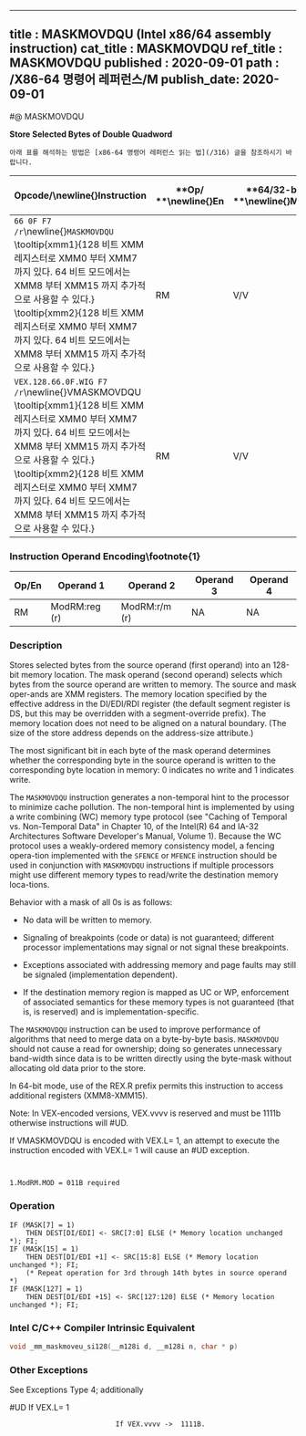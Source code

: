 ----------------------------
title : MASKMOVDQU (Intel x86/64 assembly instruction)
cat_title : MASKMOVDQU
ref_title : MASKMOVDQU
published : 2020-09-01
path : /X86-64 명령어 레퍼런스/M
publish_date: 2020-09-01
----------------------------


#@ MASKMOVDQU

**Store Selected Bytes of Double Quadword**

```lec-info
아래 표를 해석하는 방법은 [x86-64 명령어 레퍼런스 읽는 법](/316) 글을 참조하시기 바랍니다.
```

|**Opcode/**\newline{}**Instruction**|**Op/ **\newline{}**En**|**64/32-bit **\newline{}**Mode**|**CPUID **\newline{}**Feature **\newline{}**Flag**|**Description**|
|------------------------------------|------------------------|--------------------------------|--------------------------------------------------|---------------|
|`66 0F F7 /r`\newline{}`MASKMOVDQU` \tooltip{xmm1}{128 비트 XMM 레지스터로 XMM0 부터 XMM7 까지 있다. 64 비트 모드에서는 XMM8 부터 XMM15 까지 추가적으로 사용할 수 있다.} \tooltip{xmm2}{128 비트 XMM 레지스터로 XMM0 부터 XMM7 까지 있다. 64 비트 모드에서는 XMM8 부터 XMM15 까지 추가적으로 사용할 수 있다.} |RM|V/V|SSE2|Selectively write bytes from xmm1 to memory location using the byte mask in xmm2. The default memory location is specified by DS:DI/EDI/RDI.|
|`VEX.128.66.0F.WIG F7 /r`\newline{}VMASKMOVDQU \tooltip{xmm1}{128 비트 XMM 레지스터로 XMM0 부터 XMM7 까지 있다. 64 비트 모드에서는 XMM8 부터 XMM15 까지 추가적으로 사용할 수 있다.} \tooltip{xmm2}{128 비트 XMM 레지스터로 XMM0 부터 XMM7 까지 있다. 64 비트 모드에서는 XMM8 부터 XMM15 까지 추가적으로 사용할 수 있다.} |RM|V/V|AVX|Selectively write bytes from xmm1 to memory location using the byte mask in xmm2. The default memory location is specified by DS:DI/EDI/RDI.|
### Instruction Operand Encoding\footnote{1}


|Op/En|Operand 1|Operand 2|Operand 3|Operand 4|
|-----|---------|---------|---------|---------|
|RM|ModRM:reg (r)|ModRM:r/m (r)|NA|NA|
### Description


Stores selected bytes from the source operand (first operand) into an 128-bit memory location. The mask operand (second operand) selects which bytes from the source operand are written to memory. The source and mask oper-ands are XMM registers. The memory location specified by the effective address in the DI/EDI/RDI register (the default segment register is DS, but this may be overridden with a segment-override prefix). The memory location does not need to be aligned on a natural boundary. (The size of the store address depends on the address-size attribute.)

The most significant bit in each byte of the mask operand determines whether the corresponding byte in the source operand is written to the corresponding byte location in memory: 0 indicates no write and 1 indicates write. 

The `MASKMOVDQU` instruction generates a non-temporal hint to the processor to minimize cache pollution. The non-temporal hint is implemented by using a write combining (WC) memory type protocol (see "Caching of Temporal vs. Non-Temporal Data" in Chapter 10, of the Intel(R) 64 and IA-32 Architectures Software Developer's Manual, Volume 1). Because the WC protocol uses a weakly-ordered memory consistency model, a fencing opera-tion implemented with the `SFENCE` or `MFENCE` instruction should be used in conjunction with `MASKMOVDQU` instructions if multiple processors might use different memory types to read/write the destination memory loca-tions.

Behavior with a mask of all 0s is as follows:

*  No data will be written to memory. 

*  Signaling of breakpoints (code or data) is not guaranteed; different processor implementations may signal or not signal these breakpoints.

*  Exceptions associated with addressing memory and page faults may still be signaled (implementation dependent).

*  If the destination memory region is mapped as UC or WP, enforcement of associated semantics for these memory types is not guaranteed (that is, is reserved) and is implementation-specific. 

The `MASKMOVDQU` instruction can be used to improve performance of algorithms that need to merge data on a byte-by-byte basis. `MASKMOVDQU` should not cause a read for ownership; doing so generates unnecessary band-width since data is to be written directly using the byte-mask without allocating old data prior to the store. 

In 64-bit mode, use of the REX.R prefix permits this instruction to access additional registers (XMM8-XMM15).

Note: In VEX-encoded versions, VEX.vvvv is reserved and must be 1111b otherwise instructions will #UD.

If VMASKMOVDQU is encoded with VEX.L= 1, an attempt to execute the instruction encoded with VEX.L= 1 will cause an #UD exception.

```sidenote


1.ModRM.MOD = 011B required
```
### Operation

```info-verb
IF (MASK[7] = 1)
    THEN DEST[DI/EDI] <- SRC[7:0] ELSE (* Memory location unchanged *); FI;
IF (MASK[15] = 1) 
    THEN DEST[DI/EDI +1] <- SRC[15:8] ELSE (* Memory location unchanged *); FI;
    (* Repeat operation for 3rd through 14th bytes in source operand *)
IF (MASK[127] = 1) 
    THEN DEST[DI/EDI +15] <- SRC[127:120] ELSE (* Memory location unchanged *); FI;
```

### Intel C/C++ Compiler Intrinsic Equivalent

```cpp
void _mm_maskmoveu_si128(__m128i d, __m128i n, char * p)
```
### Other Exceptions


See Exceptions Type 4; additionally

#UD  If VEX.L= 1

                              If VEX.vvvv ->  1111B.

